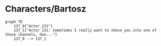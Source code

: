 # Characters/Bartosz


```mermaid
graph TD
    137_0["Actor_131"]
    137_1["Actor_131: Sometimes I really want to shove you into one of those channels, man..."]
    137_0 --> 137_1
```